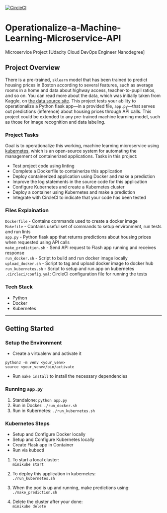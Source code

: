[![CircleCI](https://circleci.com/gh/Ekenzy-101/Udacity-CDOND-Operationalize-a-Machine-Learning-Microservice-API.svg?style=svg)](https://circleci.com/gh/Ekenzy-101/Udacity-CDOND-Operationalize-a-Machine-Learning-Microservice-API)

# Operationalize-a-Machine-Learning-Microservice-API

Microservice Project [Udacity Cloud DevOps Engineer Nanodegree]

## Project Overview

There is a pre-trained, `sklearn` model that has been trained to predict housing prices in Boston according to several features, such as average rooms in a home and data about highway access, teacher-to-pupil ratios, and so on. You can read more about the data, which was initially taken from Kaggle, on [the data source site](https://www.kaggle.com/c/boston-housing). This project tests your ability to operationalize a Python flask app—in a provided file, `app.py`—that serves out predictions (inference) about housing prices through API calls. This project could be extended to any pre-trained machine learning model, such as those for image recognition and data labeling.

### Project Tasks

Goal is to operationalize this working, machine learning microservice using [kubernetes](https://kubernetes.io/), which is an open-source system for automating the management of containerized applications. Tasks in this project:

- Test project code using linting
- Complete a Dockerfile to containerize this application
- Deploy containerized application using Docker and make a prediction
- Improve the log statements in the source code for this application
- Configure Kubernetes and create a Kubernetes cluster
- Deploy a container using Kubernetes and make a prediction
- Integrate with CircleCI to indicate that your code has been tested

### Files Explaination

`Dockerfile` - Contains commands used to create a docker image  
`Makefile` - Contains useful set of commands to setup environment, run tests and run lints  
`app.py` - Python flask app that returns predictions about housing prices when requested using API calls  
`make_prediction.sh` - Send API request to Flash app running and receives response  
`run_docker.sh` - Script to build and run docker image locally  
`upload_docker.sh` - Script to tag and upload docker image to docker hub  
`run_kubernetes.sh` - Script to setup and run app on kubernetes  
`.circleci/config.yml`: CircleCI configuration file for running the tests

### Tech Stack

- Python
- Docker
- Kubernetes

---

## Getting Started

### Setup the Environment

- Create a virtualenv and activate it

```
python3 -m venv <your_venv>
source <your_venv>/bin/activate
```

- Run `make install` to install the necessary dependencies

### Running `app.py`

1. Standalone: `python app.py`
2. Run in Docker: `./run_docker.sh`
3. Run in Kubernetes: `./run_kubernetes.sh`

### Kubernetes Steps

- Setup and Configure Docker locally
- Setup and Configure Kubernetes locally
- Create Flask app in Container
- Run via kubectl

1. To start a local cluster:  
   `minikube start`

2. To deploy this application in kubernetes:  
   `./run_kubernetes.sh`

3. When the pod is up and running, make predictions using:  
   `./make_prediction.sh`

4. Delete the cluster after your done:  
   `minikube delete`

